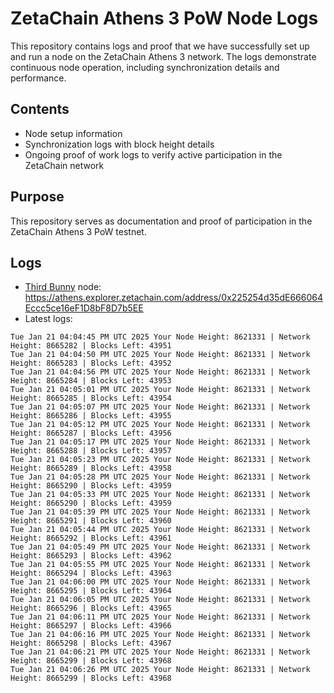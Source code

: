 # ZetaChain Athens 3 PoW Node Logs
This repository contains logs and proof that we have successfully set up and run a node on the ZetaChain Athens 3 network. The logs demonstrate continuous node operation, including synchronization details and performance.

## Contents
- Node setup information
- Synchronization logs with block height details
- Ongoing proof of work logs to verify active participation in the ZetaChain network

## Purpose
This repository serves as documentation and proof of participation in the ZetaChain Athens 3 PoW testnet.

## Logs

- [Third Bunny](https://thirdbunny.xyz/) node: https://athens.explorer.zetachain.com/address/0x225254d35dE666064Eccc5ce16eF1D8bF8D7b5EE
- Latest logs:
```
Tue Jan 21 04:04:45 PM UTC 2025 Your Node Height: 8621331 | Network Height: 8665282 | Blocks Left: 43951
Tue Jan 21 04:04:50 PM UTC 2025 Your Node Height: 8621331 | Network Height: 8665283 | Blocks Left: 43952
Tue Jan 21 04:04:56 PM UTC 2025 Your Node Height: 8621331 | Network Height: 8665284 | Blocks Left: 43953
Tue Jan 21 04:05:01 PM UTC 2025 Your Node Height: 8621331 | Network Height: 8665285 | Blocks Left: 43954
Tue Jan 21 04:05:07 PM UTC 2025 Your Node Height: 8621331 | Network Height: 8665286 | Blocks Left: 43955
Tue Jan 21 04:05:12 PM UTC 2025 Your Node Height: 8621331 | Network Height: 8665287 | Blocks Left: 43956
Tue Jan 21 04:05:17 PM UTC 2025 Your Node Height: 8621331 | Network Height: 8665288 | Blocks Left: 43957
Tue Jan 21 04:05:23 PM UTC 2025 Your Node Height: 8621331 | Network Height: 8665289 | Blocks Left: 43958
Tue Jan 21 04:05:28 PM UTC 2025 Your Node Height: 8621331 | Network Height: 8665290 | Blocks Left: 43959
Tue Jan 21 04:05:33 PM UTC 2025 Your Node Height: 8621331 | Network Height: 8665290 | Blocks Left: 43959
Tue Jan 21 04:05:39 PM UTC 2025 Your Node Height: 8621331 | Network Height: 8665291 | Blocks Left: 43960
Tue Jan 21 04:05:44 PM UTC 2025 Your Node Height: 8621331 | Network Height: 8665292 | Blocks Left: 43961
Tue Jan 21 04:05:49 PM UTC 2025 Your Node Height: 8621331 | Network Height: 8665293 | Blocks Left: 43962
Tue Jan 21 04:05:55 PM UTC 2025 Your Node Height: 8621331 | Network Height: 8665294 | Blocks Left: 43963
Tue Jan 21 04:06:00 PM UTC 2025 Your Node Height: 8621331 | Network Height: 8665295 | Blocks Left: 43964
Tue Jan 21 04:06:05 PM UTC 2025 Your Node Height: 8621331 | Network Height: 8665296 | Blocks Left: 43965
Tue Jan 21 04:06:11 PM UTC 2025 Your Node Height: 8621331 | Network Height: 8665297 | Blocks Left: 43966
Tue Jan 21 04:06:16 PM UTC 2025 Your Node Height: 8621331 | Network Height: 8665298 | Blocks Left: 43967
Tue Jan 21 04:06:21 PM UTC 2025 Your Node Height: 8621331 | Network Height: 8665299 | Blocks Left: 43968
Tue Jan 21 04:06:26 PM UTC 2025 Your Node Height: 8621331 | Network Height: 8665299 | Blocks Left: 43968
```
